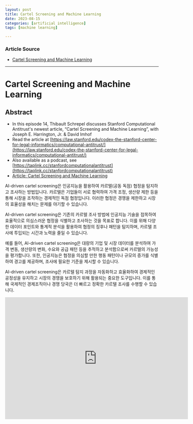 ```yaml
---
layout: post
title: Cartel Screening and Machine Learning
date: 2023-08-15
categories: [artificial intelligence]
tags: [machine learning]

---
```


### Article Source

* [Cartel Screening and Machine Learning](https://www.youtube.com/watch?v=NVhoIi8mFys)

---

# Cartel Screening and Machine Learning


## Abstract

* In this episode 14, Thibault Schrepel discusses Stanford Computational Antitrust's newest article, “Cartel Screening and Machine Learning”, with Joseph E. Harrington, Jr. & David Imhof 
* Read the article at [https://law.stanford.edu/codex-the-stanford-center-for-legal-informatics/computational-antitrust/](https://law.stanford.edu/codex-the-stanford-center-for-legal-informatics/computational-antitrust/)
* Also available as a podcast, see [https://taplink.cc/stanfordcomputationalantitrust](https://taplink.cc/stanfordcomputationalantitrust)
* [Article: Cartel Screening and Machine Learning](https://law.stanford.edu/wp-content/uploads/2022/08/harrington-imhof-2022.pdf)


AI-driven cartel screening은 인공지능을 활용하여 카르텔(공동 독점) 협정을 탐지하고 조사하는 방법입니다. 카르텔은 기업들이 서로 협력하여 가격 조정, 생산량 제한 등을 통해 시장을 조작하는 경제적인 독점 협정입니다. 이러한 협정은 경쟁을 제한하고 시장의 효율성을 해치는 문제를 야기할 수 있습니다.

AI-driven cartel screening은 기존의 카르텔 조사 방법에 인공지능 기술을 접목하여 효율적으로 의심스러운 협정을 식별하고 조사하는 것을 목표로 합니다. 이를 위해 다양한 데이터 포인트와 통계적 분석을 활용하여 협정의 징후나 패턴을 탐지하며, 카르텔 조사에 투입되는 시간과 노력을 줄일 수 있습니다.

예를 들어, AI-driven cartel screening은 대량의 기업 및 시장 데이터를 분석하여 가격 변동, 생산량의 변화, 수요와 공급 패턴 등을 추적하고 분석함으로써 카르텔의 가능성을 평가합니다. 또한, 인공지능은 협정을 의심할 만한 행동 패턴이나 규모의 증가를 식별하여 경고를 제공하며, 조사에 필요한 기준을 제시할 수 있습니다.

AI-driven cartel screening은 카르텔 탐지 과정을 자동화하고 효율화하여 경제적인 공정성을 유지하고 시장의 경쟁을 보호하기 위해 활용되는 중요한 도구입니다. 이를 통해 국제적인 경제조직이나 경쟁 당국은 더 빠르고 정확한 카르텔 조사를 수행할 수 있습니다.


<iframe width="600" height="400" src="https://www.youtube.com/embed/NVhoIi8mFys" title="YouTube video player" frameborder="0" allow="accelerometer; autoplay; clipboard-write; encrypted-media; gyroscope; picture-in-picture; web-share" allowfullscreen></iframe>

